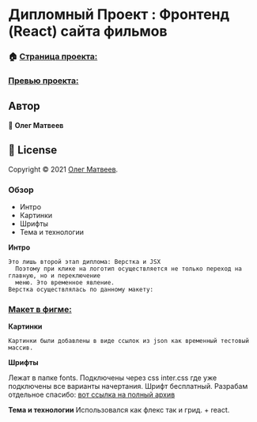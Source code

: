 # Дипломный Проект : Фронтенд (React) сайта фильмов
### 🏠 [Страница проекта:](https://github.com/Oleg-DobryiKot/movie-explorer-frontend)

###  [Превью проекта:](https://matveev-oleg.nomoredomains.club)

## Автор
👤 **Олег Матвеев**
## 📝 License
Copyright © 2021 [Олег Матвеев](https://github.com/Oleg-DobryiKot).

### Обзор
* Интро
* Картинки
* Шрифты
* Тема и технологии

**Интро**
	
	Это лишь второй этап диплома: Верстка и JSX 
	  Поэтому при клике на логотип осуществляется не только переход на главную, но и переключение 
	  меню. Это временное явление.
	Верстка осуществлялась по данному макету:
###   [Макет в фигме:](https://www.figma.com/file/M2v59G6tyigkLIt4sRAn8d/Diploma-(Copy)?node-id=891%3A3857)

**Картинки**

	Картинки были добавлены в виде ссылок из json как временный тестовый массив.

**Шрифты**

Лежат в папке fonts. Подключены через css inter.css где уже подключены все варианты начертания.
Шрифт бесплатный. Разрабам отдельное спасибо: [вот ссылка на полный архив](https://rsms.me/inter/)

**Тема и технологии** 
Использовался как флекс так и грид. + react.